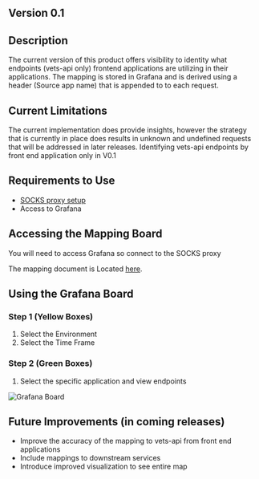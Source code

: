 ## Version 0.1

## Description
The current version of this product offers visibility to identity what endpoints (vets-api only) frontend applications are utilizing in their applications.  The mapping is stored in Grafana and is derived using a header (Source app name) that is appended to to each request.

## Current Limitations
The current implementation does provide insights, however the strategy that is currently in place does results in unknown and undefined requests that will be addressed in later releases.
Identifying vets-api endpoints by front end application only in V0.1

## Requirements to Use
- [SOCKS proxy setup](https://github.com/department-of-veterans-affairs/va.gov-team/blob/master/scripts/socks/README.md)
- Access to Grafana

## Accessing the Mapping Board

You will need to access Grafana so connect to the SOCKS proxy

The mapping document is Located [here](http://grafana.vfs.va.gov/d/zGUbwGLWz/frontend-to-backend-app-mapping?orgId=1).

## Using the Grafana Board

### Step 1 (Yellow Boxes)
1) Select the Environment
2) Select the Time Frame

### Step 2 (Green Boxes)
1) Select the specific application and view endpoints

![Grafana Board](https://user-images.githubusercontent.com/52047369/78937754-dca04d00-7a65-11ea-86b5-4b977923bd85.png)

## Future Improvements (in coming releases)
- Improve the accuracy of the mapping to vets-api from front end applications
- Include mappings to downstream services
- Introduce improved visualization to see entire map
